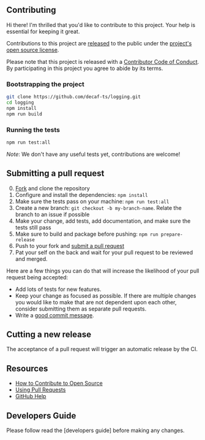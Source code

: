## Contributing

[fork]: https://github.com/actions/dependency-review-action/fork
[pr]: https://github.com/actions/dependency-review-action/compare
[code-of-conduct]: CODE_OF_CONDUCT.md
[developers-guide]: ./For%20Developers.md

Hi there! I'm thrilled that you'd like to contribute to this project. Your help is essential for keeping it great.

Contributions to this project are
[released](https://help.github.com/articles/github-terms-of-service/#6-contributions-under-repository-license)
to the public under the [project's open source license](../../LICENSE.md).

Please note that this project is released with a [Contributor Code of
Conduct][code-of-conduct]. By participating in this project you agree
to abide by its terms.

### Bootstrapping the project

```bash
git clone https://github.com/decaf-ts/logging.git
cd logging
npm install
npm run build
```

### Running the tests

```bash
npm run test:all
```

_Note_: We don't have any useful tests yet, contributions are welcome!

## Submitting a pull request

0. [Fork][fork] and clone the repository
1. Configure and install the dependencies: `npm install`
2. Make sure the tests pass on your machine: `npm run test:all`
3. Create a new branch: `git checkout -b my-branch-name`. Relate the branch to an issue if possible
4. Make your change, add tests, add documentation, and make sure the tests still pass
5. Make sure to build and package before pushing: `npm run prepare-release`
6. Push to your fork and [submit a pull request][pr]
7. Pat your self on the back and wait for your pull request to be reviewed and merged.

Here are a few things you can do that will increase the likelihood of your pull request being accepted:

- Add lots of tests for new features.
- Keep your change as focused as possible. If there are multiple changes you would like to make that are not dependent upon each other, consider submitting them as separate pull requests.
- Write a [good commit message](https://tbaggery.com/2008/04/19/a-note-about-git-commit-messages.html).

## Cutting a new release

The acceptance of a pull request will trigger an automatic release by the CI.

## Resources

- [How to Contribute to Open Source](https://opensource.guide/how-to-contribute/)
- [Using Pull Requests](https://help.github.com/articles/about-pull-requests/)
- [GitHub Help](https://help.github.com)

## Developers Guide

Please follow read the [developers guide] before making any changes.